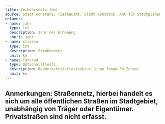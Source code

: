 ```yaml
---
title: Verkehrsnetz (km)
source: Stadt Konstanz, Tiefbauamt; Stadt Konstanz, Amt für Stadtplanung und Umwelt
columns:
- name: jahr
  type: int
  description: Jahr der Erhebung
  short: Jahr
- name: strasse
  type: int
  description: Straßennetz
  unit: km
- name: fahrrad
  type: Optional[float]
  description: Radverkehrsinfrastruktur (ohne Tempo-30-Zonen)
  unit: km
---
```

Anmerkungen:
Straßennetz, hierbei handelt es sich um alle öffentlichen Straßen im Stadtgebiet, unabhängig von Träger oder Eigentümer. Privatstraßen sind nicht erfasst.
-
